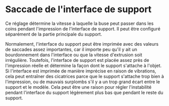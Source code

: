 Saccade de l'interface de support
====
Ce réglage détermine la vitesse à laquelle la buse peut passer dans les coins pendant l'impression de l'interface de support. Il peut être configuré séparément de la partie principale du support.

Normalement, l'interface du support peut être imprimée avec des valeurs de saccades assez importantes, car il importe peu qu'il y ait un bourdonnement dans l'interface ou que la vitesse d'extrusion soit irrégulière. Toutefois, l'interface de support est placée assez près de l'impression réelle et détermine la façon dont le support s'attache à l'objet. Si l'interface est imprimée de manière imprécise en raison de vibrations, cela peut entraîner des cicatrices parce que le support s'attache trop bien à l'impression, ou de mauvais surplombs s'il y a un trop grand écart entre le support et le modèle. Cela peut être une raison pour régler l'instabilité pendant l'interface du support légèrement plus bas que pendant le reste du support.
